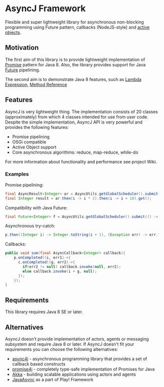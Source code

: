 AsyncJ Framework
======

Flexible and super lightweight library for asynchronous non-blocking programming using Future pattern, callbacks (NodeJS-style) 
and [active objects](http://en.wikipedia.org/wiki/Active_object). 

## Motivation
The first aim of this library is to provide lightweight implementation of [Promise](http://en.wikipedia.org/wiki/Futures_and_promises) pattern for
Java 8. Also, the library provides support for Java [Future](http://docs.oracle.com/javase/8/docs/api/java/util/concurrent/Future.html) 
pipelining.

The second aim is to demonstrate Java 8 features, such as [Lambda Expression](http://docs.oracle.com/javase/tutorial/java/javaOO/lambdaexpressions.html),
[Method Reference](http://docs.oracle.com/javase/tutorial/java/javaOO/methodreferences.html)

## Features
AsyncJ is very lightweight thing. The implementation consists of 20 classes (approximately) from which 4 classes intended for use from user code.
Despite the simple implementation, AsyncJ API is very powerful and provides the following features:

* Promise pipelining
* OSGi compatible
* Active Object support
* Core asynchronous algorithms: reduce, map-reduce, while-do


For more information about functionality and performance see project Wiki.

### Examples
Promise pipelining:
```java
final AsyncResult<Integer> ar = AsyncUtils.getGlobalScheduler().submit(() -> 42);
final Integer result = ar.then(i -> i * 2).then(i -> i + 10).get(); 
```

Compatibility with Java Future:
```java
final Future<Integer> f = AsyncUtils.getGlobalScheduler().submit(() -> 42).then(i -> i + 1); 
```

Asynchronous try-catch:
```java
p.then((Integer i) -> Integer.toString(i + 1), (Exception err) -> err.toString());
```

Callbacks:
```java
public void sum(final AsyncCallback<Integer> callback){
    p.onCompleted((i, err1)->{
      c.onCompleted((g, err2)->{
        if(err2 != null) callback.invoke(null, err2);
        else callback.invoke(i + g, null);
      });
    });
}
```

## Requirements
This library requires Java 8 SE or later.

## Alternatives
AsyncJ doesn't provide implementation of actors, agents or messaging subsystem and require Java 8 or later. If AsyncJ doesn't fit your 
requirements you can choose the following alternatives:

* [async4j](https://github.com/amah/async) - asynchronous programming library that provides a set of callback based constructs
* [promise4j](https://github.com/tehsenaus/promise4j) - completely type-safe implementation of Promises for Java
* [Akka](http://akka.io) - building scalable applications using actors and agents
* [JavaAsync](http://www.playframework.com/documentation/2.0/JavaAsync) as a part of Play! Framework
